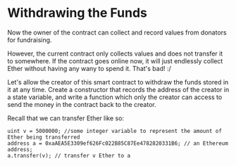 # Withdrawing the Funds

Now the owner of the contract can collect and record values from donators for fundraising.

However, the current contract only collects values and does not transfer it to somewhere. If the contract goes online now, it will just endlessly collect Ether without having any wany to spend it. That's bad! :/

Let's allow the creator of this smart contract to withdraw the funds stored in it at any time. Create a constructor that records the address of the creator in a state variable, and write a function which only the creator can access to send the money in the contract back to the creator. 

Recall that we can transfer Ether like so:

```
uint v = 5000000; //some integer variable to represent the amount of Ether being transferred
address a = 0xaAEA5E3309ef626Fc022B85C87Ee4782820331B6; // an Ethereum address;
a.transfer(v); // transfer v Ether to a
```
